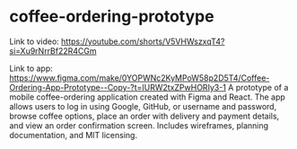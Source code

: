 # coffee-ordering-prototype
Link to video: https://youtube.com/shorts/V5VHWszxqT4?si=Xu9rNrrBf22R4CGm

Link to app: https://www.figma.com/make/0YOPWNc2KyMPoW58p2D5T4/Coffee-Ordering-App-Prototype--Copy-?t=IURW2txZPwHORIy3-1
A prototype of a mobile coffee-ordering application created with Figma and React. The app allows users to log in using Google, GitHub, or username and password, browse coffee options, place an order with delivery and payment details, and view an order confirmation screen. Includes wireframes, planning documentation, and MIT licensing.
